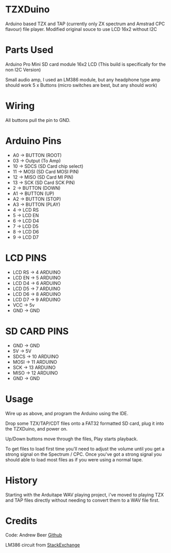 # TZXDuino


Arduino based TZX and TAP (currently only ZX spectrum and Amstrad CPC flavour) file player.
Modified original souce to use LCD 16x2 without I2C

Parts Used
==========
Arduino Pro Mini
SD card module
16x2 LCD (This build is specifically for the non I2C Version)

Small audio amp, I used an LM386 module, but any headphone type amp should work
5 x Buttons (micro switches are best, but any should work)


Wiring
======
All buttons pull the pin to GND.

Arduino Pins
============

- A0 -> BUTTON (ROOT)
- 03 -> Output (To Amp)
- 10 -> SDCS (SD Card chip select)
- 11 -> MOSI (SD Card MOSI PIN)
- 12 -> MISO (SD Card MI PIN)
- 13 -> SCK (SD Card SCK PIN)
- 2  -> BUTTON (DOWN)
- A1 -> BUTTON (UP)
- A2 -> BUTTON (STOP)
- A3 -> BUTTON (PLAY)
- 4  -> LCD RS
- 5  -> LCD EN
- 6  -> LCD D4
- 7  -> LCD D5
- 8  -> LCD D6
- 9  -> LCD D7

LCD PINS
========

- LCD RS -> 4 ARDUINO
- LCD EN -> 5 ARDUINO
- LCD D4 -> 6 ARDUINO
- LCD D5 -> 7 ARDUINO
- LCD D6 -> 8 ARDUINO
- LCD D7 -> 9 ARDUINO
- VCC -> 5v
- GND -> GND

SD CARD PINS
============

- GND -> GND
- 5V -> 5V
- SDCS -> 10 ARDUINO
- MOSI -> 11 ARDUINO
- SCK -> 13 ARDUINO
- MISO -> 12 ARDUINO
- GND -> GND


Usage
=====

Wire up as above, and program the Arduino using the IDE.

Drop some TZX/TAP/CDT files onto a FAT32 formatted SD card, plug it into the TZXDuino, and power on.

Up/Down buttons move through the files, Play starts playback.

To get files to load first time you'll need to adjust the volume until you get a strong signal on the Spectrum / CPC. Once you've got a strong signal you should able to load most files as if you were using a normal tape.

History
=======

Starting with the Arduitape WAV playing project, i've moved to playing TZX and TAP files directly without needing to convert them to a WAV file first.

Credits
=======

Code: Andrew Beer
[Github](https://github.com/sadken)

LM386 circuit from 
[StackExchange](https://electronics.stackexchange.com/questions/65478/lm386-audio-amplifier-not-amplifying)

